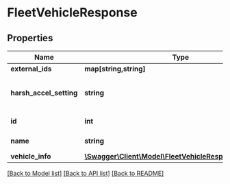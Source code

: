 # FleetVehicleResponse

## Properties
Name | Type | Description | Notes
------------ | ------------- | ------------- | -------------
**external_ids** | **map[string,string]** |  | [optional] 
**harsh_accel_setting** | **string** | Harsh event detection setting. | [optional] 
**id** | **int** | ID of the vehicle. | 
**name** | **string** | Name of the vehicle. | 
**vehicle_info** | [**\Swagger\Client\Model\FleetVehicleResponseVehicleInfo**](FleetVehicleResponseVehicleInfo.md) |  | [optional] 

[[Back to Model list]](../README.md#documentation-for-models) [[Back to API list]](../README.md#documentation-for-api-endpoints) [[Back to README]](../README.md)


